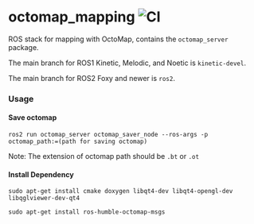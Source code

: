 octomap_mapping ![CI](https://github.com/OctoMap/octomap_mapping/workflows/CI/badge.svg)
===============

ROS stack for mapping with OctoMap, contains the `octomap_server` package.

The main branch for ROS1 Kinetic, Melodic, and Noetic is `kinetic-devel`.

The main branch for ROS2 Foxy and newer is `ros2`.

### Usage

#### Save octomap

```
ros2 run octomap_server octomap_saver_node --ros-args -p octomap_path:=(path for saving octomap)
```
Note: The extension of octomap path should be `.bt` or `.ot`

#### Install Dependency
```
sudo apt-get install cmake doxygen libqt4-dev libqt4-opengl-dev libqglviewer-dev-qt4
```
```
sudo apt-get install ros-humble-octomap-msgs
```
